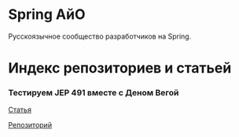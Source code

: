 # Spring АйО

Русскоязычное сообщество разработчиков на Spring.

# Индекс репозиториев и статьей

### Тестируем JEP 491 вместе с Деном Вегой
[Статья](https://habr.com/ru/companies/spring_aio/articles/900930/)

[Репозиторий](https://github.com/spring-aio/java24-pinning)
